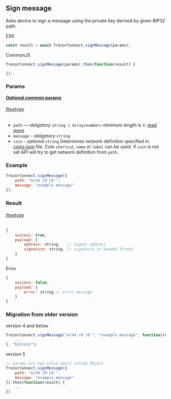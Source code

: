 ## Sign message

Asks device to sign a message using the private key derived by given BIP32 path.

ES6
```javascript
const result = await TrezorConnect.signMessage(params);
```

CommonJS
```javascript
TrezorConnect.signMessage(params).then(function(result) {

});
```

### Params 
[****Optional common params****](commonParams.md)
###### [flowtype](../../src/js/types/params.js#L131-L135)
* `path` — *obligatory* `string | Array<number>` minimum length is `3`. [read more](path.md)
* `message` - *obligatory* `string`
* `coin` - *optional* `string` Determines network definition specified in [coins.json](../../src/data/coins.json) file. Coin `shortcut`, `name` or `label` can be used. If `coin` is not set API will try to get network definition from `path`.

### Example
```javascript
TrezorConnect.signMessage({
    path: "m/44'/0'/0'",
    message: "example message"
});
```

### Result
###### [flowtype](../../src/js/types/response.js#L113-L116)
```javascript
{
    success: true,
    payload: {
        address: string,   // signer address
        signature: string, // signature in base64 format
    }
}
```
Error
```javascript
{
    success: false,
    payload: {
        error: string // error message
    }
}
```

### Migration from older version

version 4 and below
```javascript
TrezorConnect.signMessage("m/44'/0'/0'", "example message", function(result) {
    ...
}, "bitcoin");
```
version 5
```javascript
// params are key-value pairs inside Object
TrezorConnect.signMessage({ 
    path: "m/44'/0'/0'",
    message: "example message"
}).then(function(result) {
    ...
})
```
